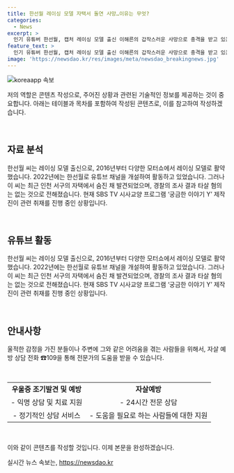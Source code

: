 ```yaml
---
title: 한선월 레이싱 모델 자택서 돌연 사망…이유는 무엇?
categories:
  - News
excerpt: >
  인기 유튜버 한선월, 캡처 레이싱 모델 출신 이해른의 갑작스러운 사망으로 충격을 받고 있는 팬들. 그녀는 레이싱 모델 출신으로 유명세를 얻은 후 한선월이란 이름으로 유튜브 채널을 운영해왔으며, 최근 인천의 자택에서 숨진 채 발견됐다. 사망 원인과 관련한 루머가 돌면서 관심이 증폭되고 있으며, SBS TV 프로그램 궁금한 이야기 Y에서 관련 내용을 취재 중이라고 밝혔다. 사망과 관련한 내용은 조만간 방송될 것으로 보인다.
feature_text: >
  인기 유튜버 한선월, 캡처 레이싱 모델 출신 이해른의 갑작스러운 사망으로 충격을 받고 있는 팬들. 그녀는 레이싱 모델 출신으로 유명세를 얻은 후 한선월이란 이름으로 유튜브 채널을 운영해왔으며, 최근 인천의 자택에서 숨진 채 발견됐다. 사망 원인과 관련한 루머가 돌면서 관심이 증폭되고 있으며, SBS TV 프로그램 궁금한 이야기 Y에서 관련 내용을 취재 중이라고 밝혔다. 사망과 관련한 내용은 조만간 방송될 것으로 보인다.
image: 'https://newsdao.kr/res/images/meta/newsdao_breakingnews.jpg'
---
```


<p><img src="https://newsdao.kr/res/images/meta/newsdao_breakingnews.jpg" alt="koreaapp 속보" /></p>

<p>저의 역할은 콘텐츠 작성으로, 주어진 상황과 관련된 기술적인 정보를 제공하는 것이 중요합니다. 아래는 테이블과 목차를 포함하여 작성된 콘텐츠로, 이를 참고하여 작성하겠습니다.</p>

<p data-ke-size="size16">&nbsp;</p>

<h2 data-ke-size="size26">자료 분석</h2>

<p>한선월 씨는 레이싱 모델 출신으로, 2016년부터 다양한 모터쇼에서 레이싱 모델로 활약했습니다. 2022년에는 한선월로 유튜브 채널을 개설하여 활동하고 있었습니다. 그러나 이 씨는 최근 인천 서구의 자택에서 숨진 채 발견되었으며, 경찰의 조사 결과 타살 혐의는 없는 것으로 전해졌습니다. 현재 SBS TV 시사교양 프로그램 ‘궁금한 이야기 Y’ 제작진이 관련 취재를 진행 중인 상황입니다.</p>

<p data-ke-size="size16">&nbsp;</p>

<h2 data-ke-size="size26">유튜브 활동</h2>

<p>한선월 씨는 레이싱 모델 출신으로, 2016년부터 다양한 모터쇼에서 레이싱 모델로 활약했습니다. 2022년에는 한선월로 유튜브 채널을 개설하여 활동하고 있었습니다. 그러나 이 씨는 최근 인천 서구의 자택에서 숨진 채 발견되었으며, 경찰의 조사 결과 타살 혐의는 없는 것으로 전해졌습니다. 현재 SBS TV 시사교양 프로그램 ‘궁금한 이야기 Y’ 제작진이 관련 취재를 진행 중인 상황입니다.</p>

<p data-ke-size="size16">&nbsp;</p>

<h2 data-ke-size="size26">안내사항</h2>

<p>울적한 감정을 가진 분들이나 주변에 그와 같은 어려움을 겪는 사람들을 위해서, 자살 예방 상담 전화 ☎109을 통해 전문가의 도움을 받을 수 있습니다.</p>

<p data-ke-size="size16">&nbsp;</p>

<table>
<tbody>
<tr>
<td style="text-align: center; height: 17px;"><b>우울증 조기발견 및 예방</b></td>
<td style="text-align: center; height: 17px;"><b>자살예방</b></td>
</tr>
<tr>
<td style="text-align: center; height: 17px;">- 익명 상담 및 치료 지원</td>
<td style="text-align: center; height: 17px;">- 24시간 전문 상담</td>
</tr>
<tr>
<td style="text-align: center; height: 17px;">- 정기적인 상담 서비스</td>
<td style="text-align: center; height: 17px;">- 도움을 필요로 하는 사람들에 대한 지원</td>
</tr>
</tbody>
</table>

<p data-ke-size="size16">&nbsp;</p>

<p>이와 같이 콘텐츠를 작성할 것입니다. 이제 본문을 완성하겠습니다.</p>
실시간 뉴스 속보는, <a href="https://newsdao.kr" rel="dofollow">https://newsdao.kr</a>


